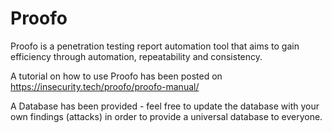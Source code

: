 # Proofo
Proofo is a penetration testing report automation tool that aims to gain efficiency through automation, repeatability and consistency. 

A tutorial on how to use Proofo has been posted on https://insecurity.tech/proofo/proofo-manual/

A Database has been provided - feel free to update the database with your own findings (attacks) in order to provide a universal database to everyone.
